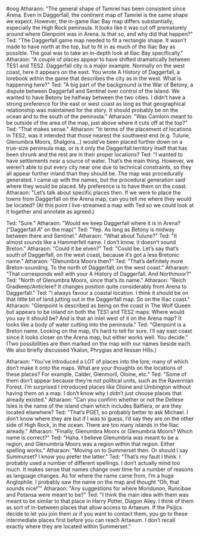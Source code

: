 #oog
Atharaon:
"The general shape of Tamriel has been consistent since Arena. Even in Daggerfall, the continent map of Tamriel is the same shape we expect. However, the in-game Iliac Bay map differs substantially, especially the High Rock peninsula. It looks like it was cut off prematurely around where Glenpoint was in Arena.
Is that so, and why did that happen?"
Ted:
"The Daggerfall game map needed to fit a rectangle shape. It wasn’t made to have north at the top, but to fit in as much of the Iliac Bay as possible. The goal was to take an in-depth look at Iliac Bay specifically."
Atharaon:
"A couple of places appear to have shifted dramatically between TES1 and TES2. Daggerfall city is a major example. Normally on the west coast, here it appears on the east. You wrote A History of Daggerfall, a lorebook within the game that describes the city as in the west. What is happening here?"
Ted:
"A big part of the background is the War of Betony, a dispute between Daggerfall and Sentinel over control of the island. We wanted to have Betony be halfway between the two cities. I didn’t have a strong preference for the east or west coast as long as that geographical relationship was maintained for the story. It should probably be on the ocean and to the south of the peninsula."
Atharaon:
"Was Camlorn meant to be outside of the area of the map, just above where it cuts off at the top?"
Ted:
"That makes sense."
Atharaon:
"In terms of the placement of locations in TES2, was it intended that those nearest the southwest end (e.g. Tulune, Glenumbra Moors, Shalgora…) would’ve been placed further down on a true-size peninsula map, or is it only the Daggerfall territory itself that has been shrunk and the rest are in their proper locations?
Ted:
"I wanted to have settlements near a source of water. That’s the main thing. However, we weren’t able to put every city near one due to technical constraints, so they all appear further inland than they should be. The map was procedurally generated. I came up with the names, but the procedural generation said where they would be placed. My preference is to have them on the coast.
Atharaon:
"Let’s talk about specific places then. If we were to place the towns from Daggerfall on the Arena map, can you tell me where they would be located?
(At this point I live-streamed a map with Ted so we could look at it together and annotate as agreed.)

Ted:
"Sure."
Atharaon:
"Would we keep Daggerfall where it is in Arena? (“Daggerfall A” on the map)"
Ted:
"Yep. As long as Betony is midway between there and Sentinel."
Atharaon:
"What about Tulune?"
Ted:
"It almost sounds like a Hammerfell name. I don’t know, it doesn’t sound Breton."
Atharaon:
"Could it be elven?"
Ted:
"Could be. Let’s say that’s south of Daggerfall, on the west coast, because it’s got a less Bretonic name."
Atharaon:
"Glenumbra Moors then?"
Ted:
"That’s definitely more Breton-sounding. To the north of Daggerfall, on the west coast."
Atharaon:
"That corresponds well with your A History of Daggerfall. And Northmoor?"
Ted:
"North of Glenumbra Moors, since that’s its name."
Atharaon:
"Reich Gradkeep/Anticlere? It changes position quite considerably from Arena to Daggerfall."
Ted:
"I always favour a coastal location. I think it should be on that little bit of land jutting out in the Daggerfall map. So on the Iliac coast."
Atharaon:
"Glenpoint is described as being on the coast in The Wolf Queen but appears to be inland on both the TES1 and TES2 maps. Where would you say it should be? And is that an inlet west of it on the Arena map? It looks like a body of water cutting into the peninsula."
Ted:
"Glenpoint is a Breton name. Looking on the map, it’s hard to tell for sure. I’ll say east coast since it looks closer on the Arena map, but either works well. You decide."
(Two possibilities are then marked on the map with our names beside each. We also briefly discussed Ykalon, Phrygias and Ilessan Hills.)

Atharaon:
"You’ve introduced a LOT of places into the lore, many of which don’t make it onto the maps. What are your thoughts on the locations of these places? For example, Calder, Glenmoril, Oloine, etc."
Ted:
"Some of them don’t appear because they’re not political units, such as the Ravennian Forest. I’m surprised I introduced places like Oloine and Umbington without having them on a map. I don’t know why I didn’t just choose places that already existed."
Atharaon:
"Can you confirm whether or not the Dellese Isles is the name of the island chain which includes Balfiera, or are they located elsewhere?
Ted:
"That’s PGE1, so probably better to ask Michael. I don’t know where they are but if I was to guess, I’d say they are on the other side of High Rock, in the ocean. There are too many islands in the Iliac already."
Atharaon:
"Finally, Glenumbra Moors or Glenumbria Moors? Which name is correct?"
Ted:
"Haha. I believe Glenumbria was meant to be a region, and Glenumbria Moors was a region within that region. Either spelling works."
Atharaon:
"Moving on to Summerset then. Or should I say Summurset? I know you prefer the latter."
Ted:
"That’s my fault I think. I probably used a number of different spellings. I don’t actually mind too much. It makes sense that names change over time for a number of reasons as language changes. As for where the name came from, I’m a huge Anglophile. I probably saw the name on the map and thought “Oh, that sounds nice!”"
Atharaon:
"Any suggestions for where Moridunon, Runcibae and Potansa were meant to be?"
Ted:
"I think the main idea with them was meant to be similar to that place in Harry Potter, Diagon Alley. I think of them as sort of in-between places that allow access to Artaeum. If the Psijics decide to let you join them or if you want to contact them, you go to these intermediate places first before you can reach Artaeum. I don’t recall exactly where they are located within Summerset."